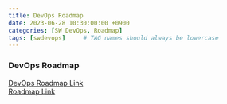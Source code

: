 ```yaml
---
title: DevOps Roadmap
date: 2023-06-28 10:30:00:00 +0900
categories: [SW DevOps, Roadmap]
tags: [swdevops]     # TAG names should always be lowercase
--- 
```


### DevOps Roadmap
[DevOps Roadmap Link](https://roadmap.sh/devops)<br>
[Roadmap Link](https://github.com/pocojang/developer-roadmap)